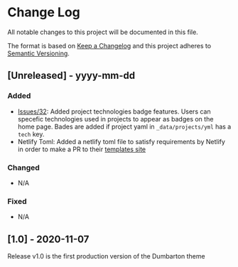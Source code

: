 
# Change Log
All notable changes to this project will be documented in this file.
 
The format is based on [Keep a Changelog](http://keepachangelog.com/)
and this project adheres to [Semantic Versioning](http://semver.org/).
 
## [Unreleased] - yyyy-mm-dd

### Added
- [Issues/32](https://github.com/tcbutler320/Jekyll-Theme-Dumbarton/issues/32): Added project technologies badge features. Users can specefic technologies used in projects to appear as badges on the home page. Bades are added if project yaml in `_data/projects/yml` has a `tech` key. 
- Netlify Toml: Added a netlify toml file to satisfy requirements by Netlify in order to make a PR to their [templates site](https://templates.netlify.com/)

### Changed

- N/A
 
### Fixed
- N/A


## [1.0] - 2020-11-07  
Release v1.0 is the first production version of the Dumbarton theme  